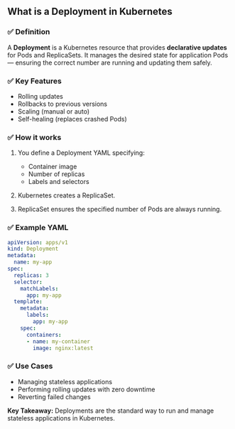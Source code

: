 ## What is a Deployment in Kubernetes

### ✅ Definition

A **Deployment** is a Kubernetes resource that provides **declarative updates** for Pods and ReplicaSets. It manages the desired state for application Pods — ensuring the correct number are running and updating them safely.

### ✅ Key Features

* Rolling updates
* Rollbacks to previous versions
* Scaling (manual or auto)
* Self-healing (replaces crashed Pods)

### ✅ How it works

1. You define a Deployment YAML specifying:

   * Container image
   * Number of replicas
   * Labels and selectors
2. Kubernetes creates a ReplicaSet.
3. ReplicaSet ensures the specified number of Pods are always running.

### ✅ Example YAML

```yaml
apiVersion: apps/v1
kind: Deployment
metadata:
  name: my-app
spec:
  replicas: 3
  selector:
    matchLabels:
      app: my-app
  template:
    metadata:
      labels:
        app: my-app
    spec:
      containers:
      - name: my-container
        image: nginx:latest
```

### ✅ Use Cases

* Managing stateless applications
* Performing rolling updates with zero downtime
* Reverting failed changes

**Key Takeaway:** Deployments are the standard way to run and manage stateless applications in Kubernetes.
